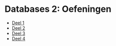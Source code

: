 # Databases 2: Oefeningen

- [Deel 1](deel1.md)
- [Deel 2](deel2.md)
- [Deel 3](deel3.md)
- [Deel 4](deel4.md)
